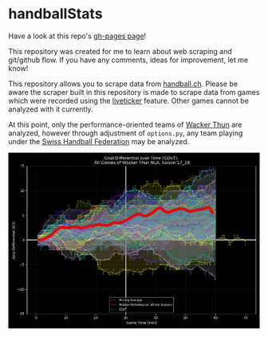 # handballStats

Have a look at this repo's <a href="https://taetscher.github.io/handballStats/index.html" target="blank">gh-pages page</a>!

This repository was created for me to learn about web scraping and git/github flow.
If you have any comments, ideas for improvement, let me know!

This repository allows you to scrape data from <a href="https://www.handball.ch/de/matchcenter/" target="blank">handball.ch</a>. Please be aware the scraper built in this repository is made to scrape data from games which were recorded using the <a href="https://www.handball.ch/de/matchcenter/liveticker/" target="blank">liveticker</a> feature. Other games cannot be analyzed with it currently.

At this point, only the performance-oriented teams of <a href="https://wackerthun.ch/de/" target="blank">Wacker Thun</a> are analyzed, however through adjustment of `options.py`, any team playing under the <a href="https://www.handball.ch/de/matchcenter/" target="blank">Swiss Handball Federation</a> may be analyzed.

![Example Statistic](https://github.com/taetscher/handballStats/blob/master/output_png/gameProgressions/Wacker%20Thun%20NLA/Saison%2017_18/All_Games_goalDifferential.png?raw=true "Example of Goal Differential over Time Analysis")
